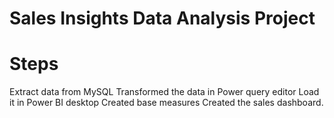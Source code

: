 # Sales Insights Data Analysis Project
# Steps
Extract data from MySQL
Transformed the data in Power query editor
Load it in Power BI desktop
Created base measures
Created the sales dashboard.
